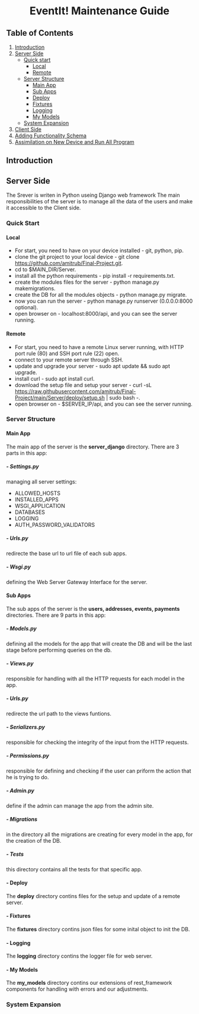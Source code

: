 # <center> EventIt! Maintenance Guide</center>

## Table of Contents
1. [Introduction](#introduction)
2. [Server Side](#server-side)
	* [Quick start](#quick-start)
	 	* [Local](#local)
		* [Remote](#remote)
	* [Server Structure](#server-structure)	
	 	* [Main App](#main-app)
		* [Sub Apps](#sub-apps)
		* [Deploy](#deploy)
		* [Fixtures](#fixtures)
		* [Logging](#logging)
		* [My Models](#my-models)
	* [System Expansion](#system-expansion)
3. [Client Side](#client-side)
4. [Adding Functionality Schema](#adding-functionality-schema)
5. [Assimilation on New Device and Run All Program](#assimilation-on-new-device-and-run-all-program)

## Introduction
## Server Side
The Srever is writen in Python useing Django web framework
The main responsibilities of the server is to manage all the data of the users and make it accessible to the Client side.

### Quick Start
#### Local
* For start, you need to have on your device installed - git, python, pip.
* clone the git project to your local device - git clone https://github.com/amitrub/Final-Project.git.
* cd to $MAIN_DIR/Server.
* install all the python requirements - pip install -r requirements.txt.
* create the modules files for the server - python manage.py makemigrations.
* create the DB for all the modules objects - python manage.py migrate.
* now you can run the server - python manage.py runserver (0.0.0.0:8000 optional).
* open browser on - localhost:8000/api, and you can see the server running.

#### Remote 
* For start, you need to have a remote Linux server running, with HTTP port rule (80) and SSH port rule (22) open.
* connect to your remote server through SSH.
* update and upgrade your server - sudo apt update && sudo apt upgrade.
* install curl - sudo apt install curl.
* download the setup file and setup your server - curl -sL https://raw.githubusercontent.com/amitrub/Final-Project/main/Server/deploy/setup.sh | sudo bash -.
* open browser on - $SERVER_IP/api, and you can see the server running.

### Server Structure
#### Main App
The main app of the server is the **server_django** directory.
There are 3 parts in this app:
##### - Settings.py
managing all server settings:
- ALLOWED_HOSTS
- INSTALLED_APPS
- WSGI_APPLICATION
- DATABASES
- LOGGING
- AUTH_PASSWORD_VALIDATORS
##### - Urls.py
redirecte the base url to url file of each sub apps.
##### - Wsgi.py
defining the Web Server Gateway Interface for the server.
#### Sub Apps
The sub apps of the server is the **users, addresses, events, payments** directories.
There are 9 parts in this app:
##### - Models.py
defining all the models for the app that will create the DB and will be the last stage before performing queries on the db.
##### - Views.py
responsible for handling with all the HTTP requests for each model in the app.
##### - Urls.py
redirecte the url path to the views funtions.
##### - Serializers.py
responsible for checking the integrity of the input from the HTTP requests. 
##### - Permissions.py
responsible for defining and checking if the user can priform the action that he is trying to do. 
##### - Admin.py
define if the admin can manage the app from the admin site.
##### - Migrations
in the directory all the migrations are creating for every model in the app, for the creation of the DB.
##### - Tests
this directory contains all the tests for that specific app.
#### - Deploy
The **deploy** directory contins files for the setup and update of a remote server.
#### - Fixtures
The **fixtures** directory contins json files for some inital object to init the DB.
#### - Logging
The **logging** directory contins the logger file for web server.
#### - My Models
The **my_models** directory contins our extensions of rest_framework components for handling with errors and our adjustments.
### System Expansion
